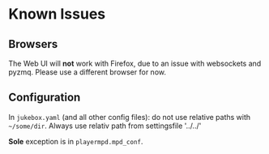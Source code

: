 # Known Issues

## Browsers

The Web UI will **not** work with Firefox, due to an issue with websockets and pyzmq. Please use a different
browser for now.

## Configuration

In `jukebox.yaml` (and all other config files): do not use relative paths with `~/some/dir`.
Always use relativ path from settingsfile '../../'

**Sole** exception is in `playermpd.mpd_conf`.
